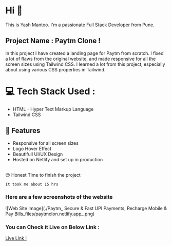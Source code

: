 # Hi 👋 
This is Yash Mantoo. 
I'm a passionate Full Stack Developer from Pune.

## Project Name : **Paytm Clone !**

In this project I have created a landing page for Paytm from scratch. I fixed a lot of flaws from the original website, and made responsive for all the screen sizes using Tailwind CSS.
I learned a lot from this project, especially about using various CSS properties in Tailwind.
</br>

# 💻 Tech Stack Used :

  - HTML - Hyper Text Markup Language
  - Tailwind CSS

## 📝 Features

- Responsive for all screen sizes
- Logo Hover Effect
- Beautifull UI/UX Design
- Hosted on Netlify and set up in production
</br>
😌 Honest Time to finish the project

    It took me about 15 hrs

### Here are a few screenshots of the website

![Web Site Image](./Paytm_ Secure & Fast UPI Payments, Recharge Mobile & Pay Bills_files/paytmclon.netlify.app_.png)

### You can Check it Live on Below Link :

[Live Link !]()

